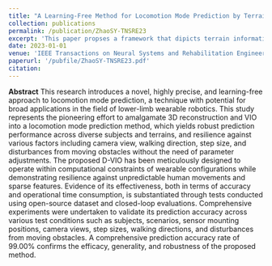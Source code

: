 ```yaml
---
title: "A Learning-Free Method for Locomotion Mode Prediction by Terrain Reconstruction and Visual-Inertial Odometry"
collection: publications
permalink: /publication/ZhaoSY-TNSRE23
excerpt: 'This paper propses a framework that dipicts terrain information and human motion in a unified robust representation for wearable robot control. It avoids the learning process and presents generality across people and scenarios.'
date: 2023-01-01
venue: 'IEEE Transactions on Neural Systems and Rehabilitation Engineering'
paperurl: '/pubfile/ZhaoSY-TNSRE23.pdf'
citation: 
---
```



**Abstract** This research introduces a novel, highly precise, and learning-free approach to locomotion mode prediction, a technique with potential for broad applications in the field of lower-limb wearable robotics. This study represents the pioneering effort to amalgamate 3D reconstruction and VIO into a locomotion mode prediction method, which yields robust prediction performance across diverse subjects and terrains, and resilience against various factors including camera view, walking direction, step size, and disturbances from moving obstacles without the need of parameter adjustments. The proposed D-VIO has been meticulously designed to operate within computational constraints of wearable configurations while demonstrating resilience against unpredictable human movements and sparse features. Evidence of its effectiveness, both in terms of accuracy and operational time consumption, is substantiated through tests conducted using open-source dataset and closed-loop evaluations. Comprehensive experiments were undertaken to validate its prediction accuracy across various test conditions such as subjects, scenarios, sensor mounting positions, camera views, step sizes, walking directions, and disturbances from moving obstacles. A comprehensive prediction accuracy rate of 99.00% confirms the efficacy, generality, and robustness of the proposed method.

